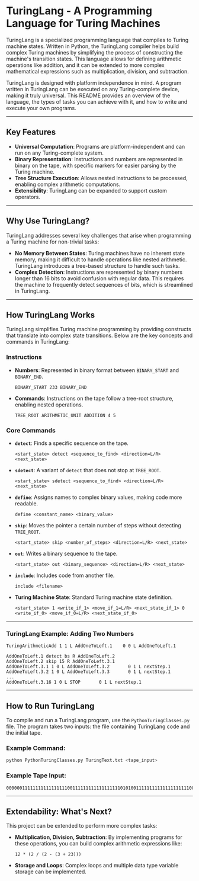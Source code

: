 # TuringLang - A Programming Language for Turing Machines

TuringLang is a specialized programming language that compiles to Turing machine states. Written in Python, the TuringLang compiler helps build complex Turing machines by simplifying the process of constructing the machine's transition states. This language allows for defining arithmetic operations like addition, and it can be extended to more complex mathematical expressions such as multiplication, division, and subtraction.

TuringLang is designed with platform independence in mind. A program written in TuringLang can be executed on any Turing-complete device, making it truly universal. This README provides an overview of the language, the types of tasks you can achieve with it, and how to write and execute your own programs.

---

## Key Features
- **Universal Computation**: Programs are platform-independent and can run on any Turing-complete system.
- **Binary Representation**: Instructions and numbers are represented in binary on the tape, with specific markers for easier parsing by the Turing machine.
- **Tree Structure Execution**: Allows nested instructions to be processed, enabling complex arithmetic computations.
- **Extensibility**: TuringLang can be expanded to support custom operators.

---

## Why Use TuringLang?

TuringLang addresses several key challenges that arise when programming a Turing machine for non-trivial tasks:

- **No Memory Between States**: Turing machines have no inherent state memory, making it difficult to handle operations like nested arithmetic. TuringLang introduces a tree-based structure to handle such tasks.
- **Complex Detection**: Instructions are represented by binary numbers longer than 16 bits to avoid confusion with regular data. This requires the machine to frequently detect sequences of bits, which is streamlined in TuringLang.

---

## How TuringLang Works

TuringLang simplifies Turing machine programming by providing constructs that translate into complex state transitions. Below are the key concepts and commands in TuringLang:

### Instructions
- **Numbers**: Represented in binary format between `BINARY_START` and `BINARY_END`.
  ```plaintext
  BINARY_START 233 BINARY_END
  ```

- **Commands**: Instructions on the tape follow a tree-root structure, enabling nested operations.
  ```plaintext
  TREE_ROOT ARITHMETIC_UNIT ADDITION 4 5
  ```

### Core Commands

- **`detect`**: Finds a specific sequence on the tape.
  ```plaintext
  <start_state> detect <sequence_to_find> <direction=L/R> <next_state>
  ```

- **`sdetect`**: A variant of `detect` that does not stop at `TREE_ROOT`.
  ```plaintext
  <start_state> sdetect <sequence_to_find> <direction=L/R> <next_state>
  ```

- **`define`**: Assigns names to complex binary values, making code more readable.
  ```plaintext
  define <constant_name> <binary_value>
  ```

- **`skip`**: Moves the pointer a certain number of steps without detecting `TREE_ROOT`.
  ```plaintext
  <start_state> skip <number_of_steps> <direction=L/R> <next_state>
  ```

- **`out`**: Writes a binary sequence to the tape.
  ```plaintext
  <start_state> out <binary_sequence> <direction=L/R> <next_state>
  ```

- **`include`**: Includes code from another file.
  ```plaintext
  include <filename>
  ```

- **Turing Machine State**: Standard Turing machine state definition.
  ```plaintext
  <start_state> 1 <write_if_1> <move_if_1=L/R> <next_state_if_1> 0 <write_if_0> <move_if_0=L/R> <next_state_if_0>
  ```

---

### TuringLang Example: Adding Two Numbers
```plaintext
TuringArithmeticAdd 1 1 L AddOneToLeft.1    0 0 L AddOneToLeft.1

AddOneToLeft.1 detect bs R AddOneToLeft.2
AddOneToLeft.2 skip 15 R AddOneToLeft.3.1
AddOneToLeft.3.1 1 0 L AddOneToLeft.3.2       0 1 L nextStep.1
AddOneToLeft.3.2 1 0 L AddOneToLeft.3.3       0 1 L nextStep.1
...
AddOneToLeft.3.16 1 0 L STOP       0 1 L nextStep.1
```

---

## How to Run TuringLang

To compile and run a TuringLang program, use the `PythonTuringClasses.py` file. The program takes two inputs: the file containing TuringLang code and the initial tape.

### Example Command:
```bash
python PythonTuringClasses.py TuringText.txt <tape_input>
```

### Example Tape Input:
```plaintext
00000011111111111111111001111111111111111110101001111111111111111111100000010011000110011111111111111111111100111111111111111111010100111111111111111111110000000010001110001111111111111111111110011111111111111111111000000010011110010111111111111111111111001111111111111111111001111111111111111111001111111111111111111111000000
```

---

## Extendability: What's Next?

This project can be extended to perform more complex tasks:
- **Multiplication, Division, Subtraction**: By implementing programs for these operations, you can build complex arithmetic expressions like:
  ```plaintext
  12 * (2 / (2 - (3 + 23)))
  ```
- **Storage and Loops**: Complex loops and multiple data type variable storage can be implemented.

